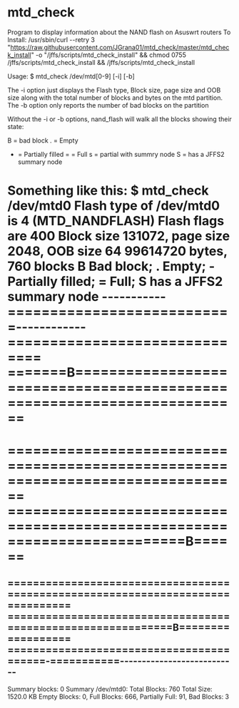 # mtd_check
Program to display information about the NAND  flash on Asuswrt routers
To Install:
/usr/sbin/curl --retry 3 "https://raw.githubusercontent.com/JGrana01/mtd_check/master/mtd_check_install" -o "/jffs/scripts/mtd_check_install" && chmod 0755 /jffs/scripts/mtd_check_install && /jffs/scripts/mtd_check_install

Usage:
$ mtd_check /dev/mtd[0-9] [-i] [-b]

The -i option just displays the Flash type, Block size, page size and OOB size along with the total number of blocks and bytes on the mtd partition.
The -b option only reports the number of bad blocks on the partition

Without the -i or -b options, nand_flash will walk all the blocks showing their state:

B = bad block
. = Empty
- = Partially filled
= = Full
s = partial with summry node
S = has a JFFS2 summary node

Something like this:
$ mtd_check /dev/mtd0
Flash type of /dev/mtd0 is 4 (MTD_NANDFLASH)
Flash flags are 400
Block size 131072, page size 2048, OOB size 64
99614720 bytes, 760 blocks
B Bad block; . Empty; - Partially filled; = Full; S has a JFFS2 summary node
-----------===========================------------==============================
=======B========================================================================
================================================================================
================================================================================
=========================================================================B======
================================================================================
================================================================================
=============================================================B==================
=========================================-===========---------------------------
----------------------------------------
Summary blocks: 0
Summary /dev/mtd0:
Total Blocks: 760  Total Size: 1520.0 KB
Empty Blocks: 0, Full Blocks: 666, Partially Full: 91, Bad Blocks: 3
